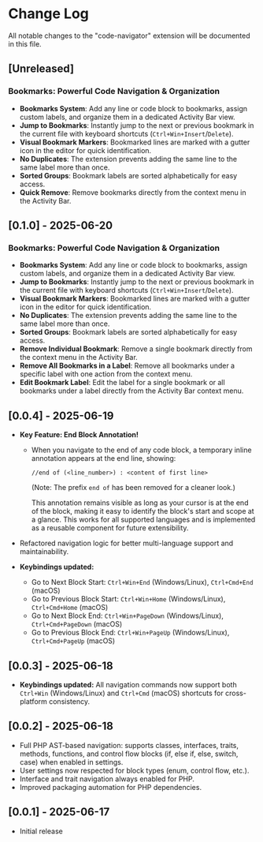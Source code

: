 # Change Log

All notable changes to the "code-navigator" extension will be documented in this file.

## [Unreleased]

### Bookmarks: Powerful Code Navigation & Organization

- **Bookmarks System**: Add any line or code block to bookmarks, assign custom labels, and organize them in a dedicated Activity Bar view.
- **Jump to Bookmarks**: Instantly jump to the next or previous bookmark in the current file with keyboard shortcuts (`Ctrl+Win+Insert`/`Delete`).
- **Visual Bookmark Markers**: Bookmarked lines are marked with a gutter icon in the editor for quick identification.
- **No Duplicates**: The extension prevents adding the same line to the same label more than once.
- **Sorted Groups**: Bookmark labels are sorted alphabetically for easy access.
- **Quick Remove**: Remove bookmarks directly from the context menu in the Activity Bar.

## [0.1.0] - 2025-06-20

### Bookmarks: Powerful Code Navigation & Organization

- **Bookmarks System**: Add any line or code block to bookmarks, assign custom labels, and organize them in a dedicated Activity Bar view.
- **Jump to Bookmarks**: Instantly jump to the next or previous bookmark in the current file with keyboard shortcuts (`Ctrl+Win+Insert`/`Delete`).
- **Visual Bookmark Markers**: Bookmarked lines are marked with a gutter icon in the editor for quick identification.
- **No Duplicates**: The extension prevents adding the same line to the same label more than once.
- **Sorted Groups**: Bookmark labels are sorted alphabetically for easy access.
- **Remove Individual Bookmark**: Remove a single bookmark directly from the context menu in the Activity Bar.
- **Remove All Bookmarks in a Label**: Remove all bookmarks under a specific label with one action from the context menu.
- **Edit Bookmark Label**: Edit the label for a single bookmark or all bookmarks under a label directly from the Activity Bar context menu.

## [0.0.4] - 2025-06-19

- **Key Feature: End Block Annotation!**

  - When you navigate to the end of any code block, a temporary inline annotation appears at the end line, showing:

    `//end of (<line_number>) : <content of first line>`

    (Note: The prefix `end of` has been removed for a cleaner look.)

    This annotation remains visible as long as your cursor is at the end of the block, making it easy to identify the block's start and scope at a glance. This works for all supported languages and is implemented as a reusable component for future extensibility.

- Refactored navigation logic for better multi-language support and maintainability.
- **Keybindings updated:**
  - Go to Next Block Start: `Ctrl+Win+End` (Windows/Linux), `Ctrl+Cmd+End` (macOS)
  - Go to Previous Block Start: `Ctrl+Win+Home` (Windows/Linux), `Ctrl+Cmd+Home` (macOS)
  - Go to Next Block End: `Ctrl+Win+PageDown` (Windows/Linux), `Ctrl+Cmd+PageDown` (macOS)
  - Go to Previous Block End: `Ctrl+Win+PageUp` (Windows/Linux), `Ctrl+Cmd+PageUp` (macOS)

## [0.0.3] - 2025-06-18

- **Keybindings updated:** All navigation commands now support both `Ctrl+Win` (Windows/Linux) and `Ctrl+Cmd` (macOS) shortcuts for cross-platform consistency.

## [0.0.2] - 2025-06-18

- Full PHP AST-based navigation: supports classes, interfaces, traits, methods, functions, and control flow blocks (if, else if, else, switch, case) when enabled in settings.
- User settings now respected for block types (enum, control flow, etc.).
- Interface and trait navigation always enabled for PHP.
- Improved packaging automation for PHP dependencies.

## [0.0.1] - 2025-06-17

- Initial release
